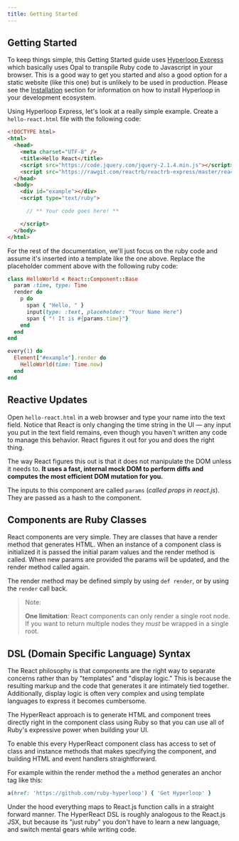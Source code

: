 ```yaml
---
title: Getting Started
---
```

## Getting Started

To keep things simple, this Getting Started guide uses [Hyperloop Express](/gems/reactrb-express) which basically uses Opal to transpile Ruby code to Javascript in your browser. This is a good way to get you started and also a good option for a static website (like this one) but is unlikely to be used in production. Please see the [Installation](/installation) section for information on how to install Hyperloop in your development ecosystem.

Using Hyperloop Express, let's look at a really simple example. Create a `hello-react.html` file with the following code:

```html
<!DOCTYPE html>
<html>
  <head>
    <meta charset="UTF-8" />
    <title>Hello React</title>
    <script src="https://code.jquery.com/jquery-2.1.4.min.js"></script>
    <script src="https://rawgit.com/reactrb/reactrb-express/master/reactrb-express.js"></script>
  </head>
  <body>
    <div id="example"></div>
    <script type="text/ruby">

      // ** Your code goes here! **

    </script>
  </body>
</html>
```

For the rest of the documentation, we'll just focus on the ruby code and assume it's inserted into a template like the one above. Replace the placeholder comment above with the following ruby code:

```ruby
class HelloWorld < React::Component::Base
  param :time, type: Time
  render do
    p do
      span { "Hello, " }
      input(type: :text, placeholder: "Your Name Here")
      span { "! It is #{params.time}"}
    end
  end
end

every(1) do
  Element["#example"].render do
    HelloWorld(time: Time.now)
  end
end
```

## Reactive Updates

Open `hello-react.html` in a web browser and type your name into the text field. Notice that React is only changing the time string in the UI — any input you put in the text field remains, even though you haven't written any code to manage this behavior. React figures it out for you and does the right thing.

The way React figures this out is that it does not manipulate the DOM unless it needs to. **It uses a fast, internal mock DOM to perform diffs and computes the most efficient DOM mutation for you.**

The inputs to this component are called `params` (*called props in react.js*). They are passed as a hash to the component.

## Components are Ruby Classes

React components are very simple. They are classes that have a render method that generates HTML.  When an instance of a component class is initialized it is passed the initial param values and the render method is called.  When new params are provided the params will be updated, and the render method called again.

The render method may be defined simply by using `def render`, or by using the `render` call back.

> Note:
>
> **One limitation**: React components can only render a single root node. If you want to return multiple nodes they *must* be wrapped in a single root.

## DSL (Domain Specific Language) Syntax

The React philosophy is that components are the right way to separate concerns rather than by "templates" and "display logic."  This is because the resulting markup and the code that generates it are intimately tied together.  Additionally, display logic is often very complex and using template languages to express it becomes cumbersome.

The HyperReact approach is to generate HTML and component trees directly right in the component class using Ruby so that you can use all of Ruby's expressive power when building your UI.

To enable this every HyperReact component class has access to set of class and instance methods that makes specifying the component, and building HTML and event handlers straightforward.  

For example within the render method the `a` method generates an anchor tag like this:

```ruby
a(href: 'https://github.com/ruby-hyperloop') { 'Get Hyperloop' }
```

Under the hood everything maps to React.js function calls in a straight forward manner.  The HyperReact DSL is roughly analogous to the React.js JSX, but because its "just ruby" you don't have to learn a new language, and switch mental gears while writing code.
